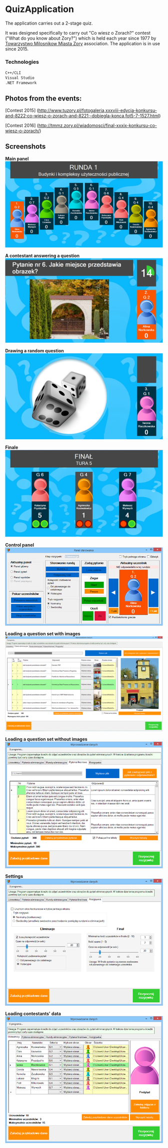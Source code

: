 # QuizApplication

The application carries out a 2-stage quiz. 

It was designed specifically to carry out "Co wiesz o Zorach?" contest ("What do you know about Zory?") which is held each year since 1977 by [Towarzystwo Milosnikow Miasta Zory](http://tmmz.zory.pl/) association. The application is in use since 2015.  

### **Technologies**
```
C++/CLI  
Visual Studio    
.NET Framework
``` 

## **Photos** from the events:

[Contest 2015] (http://www.tuzory.pl/fotogaleria,xxxviii-edycja-konkursu-and-8222;co-wiesz-o-zorach-and-8221;-dobiegla-konca,fot5-7-1527.html)

[Contest 2016] (http://tmmz.zory.pl/wiadomosci/final-xxxix-konkursu-co-wiesz-o-zorach/)

## **Screenshots**
**Main panel**
![alt tag](https://github.com/marta-krzyk-dev/QuizApplication/blob/master/Quiz%20main%20panel.png?raw=true)

**A contestant answering a question**
![alt tag](https://github.com/marta-krzyk-dev/QuizApplication/blob/master/Quiz%20question.png?raw=true)

**Drawing a random question**
![alt tag](https://github.com/marta-krzyk-dev/QuizApplication/blob/master/Drawing%20a%20random%20question.png?raw=true)

**Finale**
![alt tag](https://github.com/marta-krzyk-dev/QuizApplication/blob/master/Finale.png?raw=true)

**Control panel**
![alt tag](https://github.com/marta-krzyk-dev/QuizApplication/blob/master/Control%20panel.png?raw=true)

**Loading a question set with images**
![alt tag](https://github.com/marta-krzyk-dev/QuizApplication/blob/master/Filling%20in%20a%20set%20of%20questions%20and%20answers.png?raw=true)

**Loading a question set without images**
![alt tag](https://github.com/marta-krzyk-dev/QuizApplication/blob/master/Retrieving%20questions%20from%20a%20text%20file.png?raw=true)

**Settings**
![alt tag](https://github.com/marta-krzyk-dev/QuizApplication/blob/master/Settings%20in%20control%20panel.png?raw=true)

**Loading contestants' data**
![alt tag](https://github.com/marta-krzyk-dev/QuizApplication/blob/master/Filling%20in%20data%20about%20contestants.png?raw=true)

